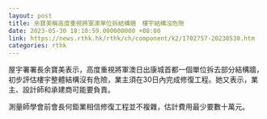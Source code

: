```yaml
---
layout: post
title: 余寶美稱高度重視將軍澳單位拆結構牆　樓宇結構沒危險
date: 2023-05-30 18:10:59.000000000 +08:00
link: https://news.rthk.hk/rthk/ch/component/k2/1702757-20230530.htm
categories: rthk
---
```


屋宇署署長余寶美表示，高度重視將軍澳日出康城首都一個單位拆去部分結構牆，初步評估樓宇整體結構沒有危險，業主須在30日內完成修復工程。她又表示，業主、設計師和承建商可能要負責。

測量師學會前會長何鉅業相信修復工程並不複雜，估計費用最少要數十萬元。
